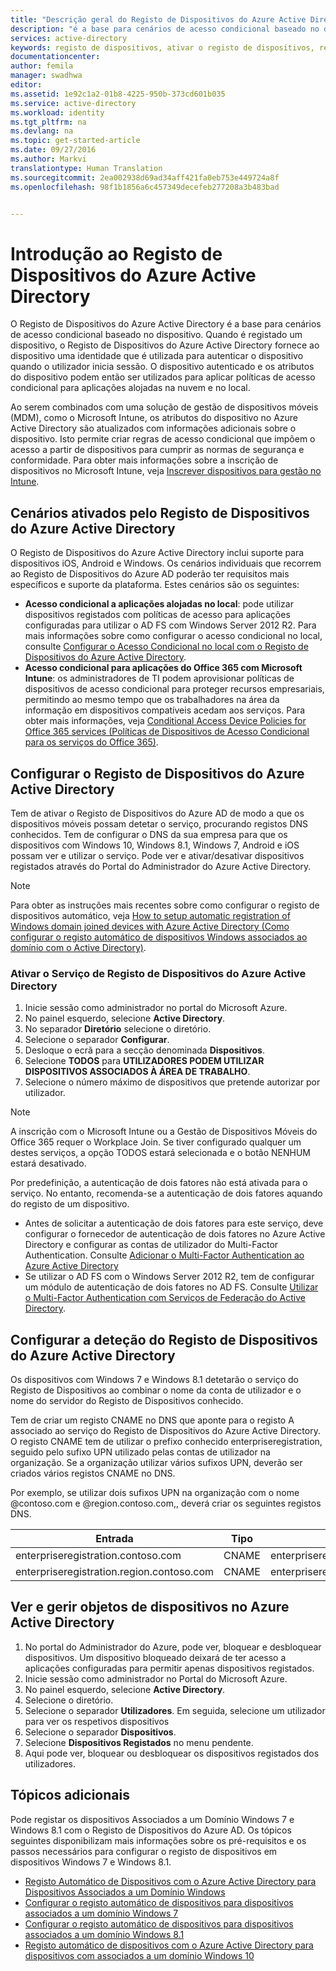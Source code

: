 ```yaml
---
title: "Descrição geral do Registo de Dispositivos do Azure Active Directory | Microsoft Docs"
description: "é a base para cenários de acesso condicional baseado no dispositivo. Quando um dispositivo é registado, o Registo de Dispositivos do Azure Active Directory aprovisiona o dispositivo com uma identidade que é utilizada para autenticar o dispositivo quando o utilizador inicia sessão."
services: active-directory
keywords: registo de dispositivos, ativar o registo de dispositivos, registo de dispositivos e MDM
documentationcenter: 
author: femila
manager: swadhwa
editor: 
ms.assetid: 1e92c1a2-01b8-4225-950b-373cd601b035
ms.service: active-directory
ms.workload: identity
ms.tgt_pltfrm: na
ms.devlang: na
ms.topic: get-started-article
ms.date: 09/27/2016
ms.author: Markvi
translationtype: Human Translation
ms.sourcegitcommit: 2ea002938d69ad34aff421fa0eb753e449724a8f
ms.openlocfilehash: 98f1b1856a6c457349decefeb277208a3b483bad


---
```

# <a name="get-started-with-azure-active-directory-device-registration"></a>Introdução ao Registo de Dispositivos do Azure Active Directory
O Registo de Dispositivos do Azure Active Directory é a base para cenários de acesso condicional baseado no dispositivo. Quando é registado um dispositivo, o Registo de Dispositivos do Azure Active Directory fornece ao dispositivo uma identidade que é utilizada para autenticar o dispositivo quando o utilizador inicia sessão. O dispositivo autenticado e os atributos do dispositivo podem então ser utilizados para aplicar políticas de acesso condicional para aplicações alojadas na nuvem e no local.

Ao serem combinados com uma solução de gestão de dispositivos móveis (MDM), como o Microsoft Intune, os atributos do dispositivo no Azure Active Directory são atualizados com informações adicionais sobre o dispositivo. Isto permite criar regras de acesso condicional que impõem o acesso a partir de dispositivos para cumprir as normas de segurança e conformidade. Para obter mais informações sobre a inscrição de dispositivos no Microsoft Intune, veja [Inscrever dispositivos para gestão no Intune](https://docs.microsoft.com/intune/deploy-use/enroll-devices-in-microsoft-intune).

## <a name="scenarios-enabled-by-azure-active-directory-device-registration"></a>Cenários ativados pelo Registo de Dispositivos do Azure Active Directory
O Registo de Dispositivos do Azure Active Directory inclui suporte para dispositivos iOS, Android e Windows. Os cenários individuais que recorrem ao Registo de Dispositivos do Azure AD poderão ter requisitos mais específicos e suporte da plataforma. Estes cenários são os seguintes:

* **Acesso condicional a aplicações alojadas no local**: pode utilizar dispositivos registados com políticas de acesso para aplicações configuradas para utilizar o AD FS com Windows Server 2012 R2. Para mais informações sobre como configurar o acesso condicional no local, consulte [Configurar o Acesso Condicional no local com o Registo de Dispositivos do Azure Active Directory](active-directory-conditional-access-on-premises-setup.md).
* **Acesso condicional para aplicações do Office 365 com Microsoft Intune**: os administradores de TI podem aprovisionar políticas de dispositivos de acesso condicional para proteger recursos empresariais, permitindo ao mesmo tempo que os trabalhadores na área da informação em dispositivos compatíveis acedam aos serviços. Para obter mais informações, veja [Conditional Access Device Policies for Office 365 services (Políticas de Dispositivos de Acesso Condicional para os serviços do Office 365)](active-directory-conditional-access-device-policies.md).

## <a name="setting-up-azure-active-directory-device-registration"></a>Configurar o Registo de Dispositivos do Azure Active Directory
Tem de ativar o Registo de Dispositivos do Azure AD de modo a que os dispositivos móveis possam detetar o serviço, procurando registos DNS conhecidos. Tem de configurar o DNS da sua empresa para que os dispositivos com Windows 10, Windows 8.1, Windows 7, Android e iOS possam ver e utilizar o serviço.
Pode ver e ativar/desativar dispositivos registados através do Portal do Administrador do Azure Active Directory.

> [!NOTE]
> Para obter as instruções mais recentes sobre como configurar o registo de dispositivos automático, veja [How to setup automatic registration of Windows domain joined devices with Azure Active Directory (Como configurar o registo automático de dispositivos Windows associados ao domínio com o Active Directory)](active-directory-conditional-access-automatic-device-registration-setup.md).
> 
> 

### <a name="enable-azure-active-directory-device-registration-service"></a>Ativar o Serviço de Registo de Dispositivos do Azure Active Directory
1. Inicie sessão como administrador no portal do Microsoft Azure.
2. No painel esquerdo, selecione **Active Directory**.
3. No separador **Diretório** selecione o diretório.
4. Selecione o separador **Configurar**.
5. Desloque o ecrã para a secção denominada **Dispositivos**.
6. Selecione **TODOS** para **UTILIZADORES PODEM UTILIZAR DISPOSITIVOS ASSOCIADOS À ÁREA DE TRABALHO**.
7. Selecione o número máximo de dispositivos que pretende autorizar por utilizador.

> [!NOTE]
> A inscrição com o Microsoft Intune ou a Gestão de Dispositivos Móveis do Office 365 requer o Workplace Join. Se tiver configurado qualquer um destes serviços, a opção TODOS estará selecionada e o botão NENHUM estará desativado.
> 
> 

Por predefinição, a autenticação de dois fatores não está ativada para o serviço. No entanto, recomenda-se a autenticação de dois fatores aquando do registo de um dispositivo.

* Antes de solicitar a autenticação de dois fatores para este serviço, deve configurar o fornecedor de autenticação de dois fatores no Azure Active Directory e configurar as contas de utilizador do Multi-Factor Authentication. Consulte [Adicionar o Multi-Factor Authentication ao Azure Active Directory](../multi-factor-authentication/multi-factor-authentication-get-started-cloud.md)
* Se utilizar o AD FS com o Windows Server 2012 R2, tem de configurar um módulo de autenticação de dois fatores no AD FS. Consulte [Utilizar o Multi-Factor Authentication com Serviços de Federação do Active Directory](../multi-factor-authentication/multi-factor-authentication-get-started-server.md).

## <a name="configure-azure-active-directory-device-registration-discovery"></a>Configurar a deteção do Registo de Dispositivos do Azure Active Directory
Os dispositivos com Windows 7 e Windows 8.1 detetarão o serviço do Registo de Dispositivos ao combinar o nome da conta de utilizador e o nome do servidor do Registo de Dispositivos conhecido.

Tem de criar um registo CNAME no DNS que aponte para o registo A associado ao serviço do Registo de Dispositivos do Azure Active Directory. O registo CNAME tem de utilizar o prefixo conhecido enterpriseregistration, seguido pelo sufixo UPN utilizado pelas contas de utilizador na organização. Se a organização utilizar vários sufixos UPN, deverão ser criados vários registos CNAME no DNS.

Por exemplo, se utilizar dois sufixos UPN na organização com o nome @contoso.com e @region.contoso.com,, deverá criar os seguintes registos DNS.

| Entrada | Tipo | Endereço |
| --- | --- | --- |
| enterpriseregistration.contoso.com |CNAME |enterpriseregistration.windows.net |
| enterpriseregistration.region.contoso.com |CNAME |enterpriseregistration.windows.net |

## <a name="view-and-manage-device-objects-in-azure-active-directory"></a>Ver e gerir objetos de dispositivos no Azure Active Directory
1. No portal do Administrador do Azure, pode ver, bloquear e desbloquear dispositivos. Um dispositivo bloqueado deixará de ter acesso a aplicações configuradas para permitir apenas dispositivos registados.
2. Inicie sessão como administrador no Portal do Microsoft Azure.
3. No painel esquerdo, selecione **Active Directory**.
4. Selecione o diretório.
5. Selecione o separador **Utilizadores**. Em seguida, selecione um utilizador para ver os respetivos dispositivos
6. Selecione o separador **Dispositivos**.
7. Selecione **Dispositivos Registados** no menu pendente.
8. Aqui pode ver, bloquear ou desbloquear os dispositivos registados dos utilizadores.

## <a name="additional-topics"></a>Tópicos adicionais
Pode registar os dispositivos Associados a um Domínio Windows 7 e Windows 8.1 com o Registo de Dispositivos do Azure AD. Os tópicos seguintes disponibilizam mais informações sobre os pré-requisitos e os passos necessários para configurar o registo de dispositivos em dispositivos Windows 7 e Windows 8.1.

* [Registo Automático de Dispositivos com o Azure Active Directory para Dispositivos Associados a um Domínio Windows](active-directory-conditional-access-automatic-device-registration.md)
* [Configurar o registo automático de dispositivos para dispositivos associados a um domínio Windows 7](active-directory-conditional-access-automatic-device-registration-windows7.md)
* [Configurar o registo automático de dispositivos para dispositivos associados a um domínio Windows 8.1](active-directory-conditional-access-automatic-device-registration-windows-8-1.md)
* [Registo automático de dispositivos com o Azure Active Directory para dispositivos com associados a um domínio Windows 10](active-directory-azureadjoin-devices-group-policy.md)




<!--HONumber=Nov16_HO2-->


